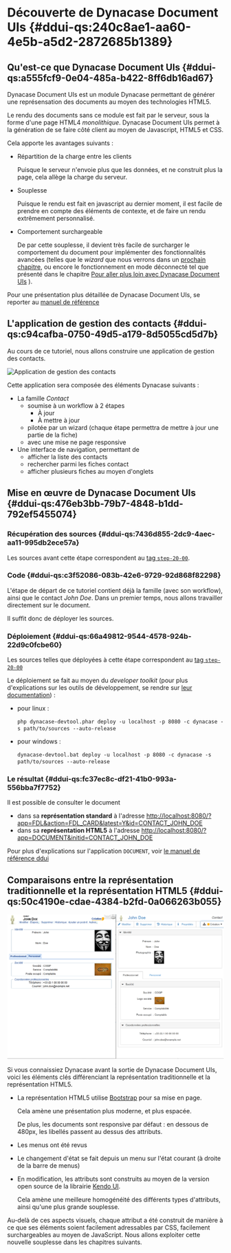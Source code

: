 # Découverte de Dynacase Document UIs {#ddui-qs:240c8ae1-aa60-4e5b-a5d2-2872685b1389}

## Qu'est-ce que Dynacase Document UIs {#ddui-qs:a555fcf9-0e04-485a-b422-8ff6db16ad67}

Dynacase Document UIs est un module Dynacase permettant de générer une représensation des documents au moyen des
technologies HTML5.

Le rendu des documents sans ce module est fait par le serveur, sous la forme d'une page HTML4 _monolithique_.
Dynacase Document UIs permet à la génération de se faire côté client au moyen de Javascript, HTML5 et CSS.

Cela apporte les avantages suivants :

-   Répartition de la charge entre les clients
    
    Puisque le serveur n'envoie plus que les données, et ne construit plus la page, cela allège la charge du serveur.

-   Souplesse
    
    Puisque le rendu est fait en javascript au dernier moment, il est facile de prendre en compte des éléments de
    contexte, et de faire un rendu extrêmement personnalisé.

-   Comportement surchargeable
    
    De par cette souplesse, il devient très facile de surcharger le comportement du document pour implémenter des
    fonctionnalités avancées (telles que le _wizard_ que nous verrons dans un [prochain chapitre][chapter_wizard],
    ou encore le fonctionnement en mode déconnecté tel que présenté dans le chapitre
    [Pour aller plus loin avec Dynacase Document UIs][chapter_extra] ).

<span class="flag inline nota-bene"></span> Pour une présentation plus détaillée de Dynacase Document UIs,
se reporter au [manuel de référence][ddui-ref]

## L'application de gestion des contacts {#ddui-qs:c94cafba-0750-49d5-a179-8d5055cd5d7b}

Au cours de ce tutoriel, nous allons construire une application de gestion des contacts.

![Application de gestion des contacts](50-simple-list.png)

Cette application sera composée des éléments Dynacase suivants :

-   La famille _Contact_
    +   soumise à un workflow à 2 étapes
        *   À jour
        *   À mettre à jour
    +   pilotée par un wizard (chaque étape permettra de mettre à jour une partie de la fiche)
    +   avec une mise ne page responsive
-   Une interface de navigation, permettant de
    +   afficher la liste des contacts
    +   rechercher parmi les fiches contact
    +   afficher plusieurs fiches au moyen d'onglets

## Mise en œuvre de Dynacase Document UIs {#ddui-qs:476eb3bb-79b7-4848-b1dd-792ef5455074}

### Récupération des sources {#ddui-qs:7436d855-2dc9-4aec-aa11-995db2ece57a}

Les sources avant cette étape correspondent au [tag `step-20-00`][step-20-00].

### Code {#ddui-qs:c3f52086-083b-42e6-9729-92d868f82298}

L'étape de départ de ce tutoriel contient déjà la famille (avec son workflow), ainsi que le contact _John Doe_.
Dans un premier temps, nous allons travailler directement sur le document.

Il suffit donc de déployer les sources.

### Déploiement {#ddui-qs:66a49812-9544-4578-924b-22d9c0fcbe60}

Les sources telles que déployées à cette étape correspondent au [tag `step-20-00`][step-20-00]

Le déploiement se fait au moyen du _developer toolkit_
(pour plus d'explications sur les outils de développement, se rendre sur [leur documentation][devtools-ref]) :

-   pour linux :
    
        php dynacase-devtool.phar deploy -u localhost -p 8080 -c dynacase -s path/to/sources --auto-release

-   pour windows :
    
        dynacase-devtool.bat deploy -u localhost -p 8080 -c dynacase -s path/to/sources --auto-release

### Le résultat {#ddui-qs:fc37ec8c-df21-41b0-993a-556bba7f7752}

Il est possible de consulter le document

-   dans sa __représentation standard__ à l'adresse
    [http://localhost:8080/?app=FDL&action=FDL_CARD&latest=Y&id=CONTACT_JOHN_DOE](http://localhost:8080/?app=FDL&action=FDL_CARD&latest=Y&id=CONTACT_JOHN_DOE)
-   dans sa __représentation HTML5__ à l'adresse
    [http://localhost:8080/?app=DOCUMENT&initid=CONTACT_JOHN_DOE](http://localhost:8080/?app=DOCUMENT&initid=CONTACT_JOHN_DOE)

Pour plus d'explications sur l'application `DOCUMENT`, voir [le manuel de référence ddui][ddui-ref-app-document]

## Comparaisons entre la représentation traditionnelle et la représentation HTML5 {#ddui-qs:50c4190e-cdae-4384-b2fd-0a066263b055}

![Comparaison des rendus](images/20-side-by-side.png)

Si vous connaissiez Dynacase avant la sortie de Dynacase Document UIs, voici les éléments clés différenciant
la représentation traditionnelle et la représentation HTML5.

-   La représentation HTML5 utilise [Bootstrap][bootstrap] pour sa mise en page.
    
    Cela amène une présentation plus moderne, et plus espacée.
    
    De plus, les documents sont responsive par défaut :
    en dessous de 480px, les libellés passent au dessus des attributs.
    
-   Les menus ont été revus

-   Le changement d'état se fait depuis un menu sur l'état courant (à droite de la barre de menus)

-   En modification, les attributs sont construits au moyen de la version open source de la librairie
    [Kendo UI][kendo-ui-opensource].
    
    Cela amène une meilleure homogénéité des différents types d'attributs, ainsi qu'une plus grande souplesse.

Au-delà de ces aspects visuels, chaque attribut a été construit de manière à ce que
ses éléments soient facilement adressables par CSS, facilement surchargeables au moyen de JavaScript.
Nous allons exploiter cette nouvelle souplesse dans les chapitres suivants.

<!-- links -->
[ddui-ref]:                 #ddui-ref:
[ddui-ref-app-document]:    #ddui-ref:f38f3995-1b3f-4b43-bacc-2516015e3ea
[devtools-ref]:             #devtools:
[chapter_wizard]:           #ddui-qs:d0e9dddc-6336-4cc9-ac82-97cd72bfd0d4
[chapter_extra]:            #ddui-qs:847a80f2-d486-4085-beb9-077a6d33df0c
[step-20-00]:               https://github.com/Anakeen/dynacase-ddui-quickstart-code/archive/step-20-00.zip
[bootstrap]:                http://getbootstrap.com/
[kendo-ui-opensource]:      http://www.telerik.com/kendo-ui/open-source-core
